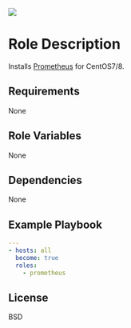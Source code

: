 [![](https://github.com/ansible-roles-mamono210/prometheus/workflows/build/badge.svg)](https://github.com/ansible-roles-mamono210/prometheus/actions?query=workflow%3Abuild)

Role Description
=========

Installs [Prometheus](https://prometheus.io) for CentOS7/8.

Requirements
------------

None

Role Variables
--------------

None

Dependencies
------------

None

Example Playbook
----------------

```YAML
---
- hosts: all
  become: true
  roles:
    - prometheus
```

License
-------

BSD
